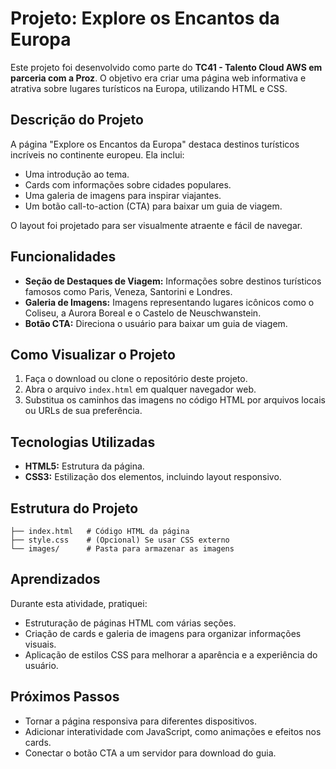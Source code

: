 # **Projeto: Explore os Encantos da Europa**

Este projeto foi desenvolvido como parte do **TC41 - Talento Cloud AWS em parceria com a Proz**. O objetivo era criar uma página web informativa e atrativa sobre lugares turísticos na Europa, utilizando HTML e CSS.

## **Descrição do Projeto**

A página "Explore os Encantos da Europa" destaca destinos turísticos incríveis no continente europeu. Ela inclui:  
- Uma introdução ao tema.  
- Cards com informações sobre cidades populares.  
- Uma galeria de imagens para inspirar viajantes.  
- Um botão call-to-action (CTA) para baixar um guia de viagem.  

O layout foi projetado para ser visualmente atraente e fácil de navegar.

## **Funcionalidades**
- **Seção de Destaques de Viagem:** Informações sobre destinos turísticos famosos como Paris, Veneza, Santorini e Londres.  
- **Galeria de Imagens:** Imagens representando lugares icônicos como o Coliseu, a Aurora Boreal e o Castelo de Neuschwanstein.  
- **Botão CTA:** Direciona o usuário para baixar um guia de viagem.  

## **Como Visualizar o Projeto**
1. Faça o download ou clone o repositório deste projeto.
2. Abra o arquivo `index.html` em qualquer navegador web.
3. Substitua os caminhos das imagens no código HTML por arquivos locais ou URLs de sua preferência.

## **Tecnologias Utilizadas**
- **HTML5:** Estrutura da página.
- **CSS3:** Estilização dos elementos, incluindo layout responsivo.  

## **Estrutura do Projeto**
```plaintext
├── index.html   # Código HTML da página
├── style.css    # (Opcional) Se usar CSS externo
└── images/      # Pasta para armazenar as imagens
```

## **Aprendizados**
Durante esta atividade, pratiquei:  
- Estruturação de páginas HTML com várias seções.  
- Criação de cards e galeria de imagens para organizar informações visuais.  
- Aplicação de estilos CSS para melhorar a aparência e a experiência do usuário.  

## **Próximos Passos**
- Tornar a página responsiva para diferentes dispositivos.  
- Adicionar interatividade com JavaScript, como animações e efeitos nos cards.  
- Conectar o botão CTA a um servidor para download do guia.  